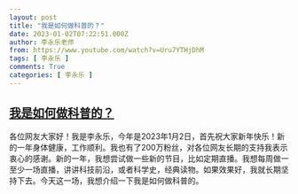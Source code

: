 ```yaml
---
layout: post
title: "我是如何做科普的？"
date: 2023-01-02T07:22:51.000Z
author: 李永乐老师
from: https://www.youtube.com/watch?v=Uru7YTHjDhM
tags: [ 李永乐 ]
comments: True
categories: [ 李永乐 ]
---
```

<!--1672644171000-->
[我是如何做科普的？](https://www.youtube.com/watch?v=Uru7YTHjDhM)
------

<div>
各位网友大家好！我是李永乐，今年是2023年1月2日，首先祝大家新年快乐！新的一年身体健康，工作顺利。我也有了200万粉丝，对各位网友长期的支持我表示衷心的感谢。新的一年，我想尝试做一些新的节目，比如定期直播。我想每周做一至少一场直播，讲讲科技前沿，或者科学史，经典读物。如果效果好，我就长期坚持下去。今天这一场，我想介绍一下我是如何做科普的。
</div>
